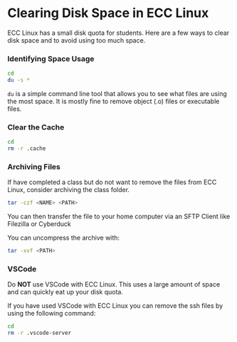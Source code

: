 # Clearing Disk Space in ECC Linux

ECC Linux has a small disk quota for students. Here are a few ways to clear disk space and to avoid using too much space.

### Identifying Space Usage

```sh
cd
du -s *
```
`du` is a simple command line tool that allows you to see what files are using the most space. It is mostly fine to remove object (.o) files or executable files.

### Clear the Cache

```sh
cd
rm -r .cache
```
### Archiving Files

If have completed a class but do not want to remove the files from ECC Linux, consider archiving the class folder.

```sh
tar -czf <NAME> <PATH>
```

You can then transfer the file to your home computer via an SFTP Client like Filezilla or Cyberduck

You can uncompress the archive with: 
```sh
tar -xvf <PATH>
```


### VSCode

Do **NOT** use VSCode with ECC Linux. This uses a large amount of space and can quickly eat up your disk quota.

If you have used VSCode with ECC Linux you can remove the ssh files by using the following command:

```sh
cd
rm -r .vscode-server
```
